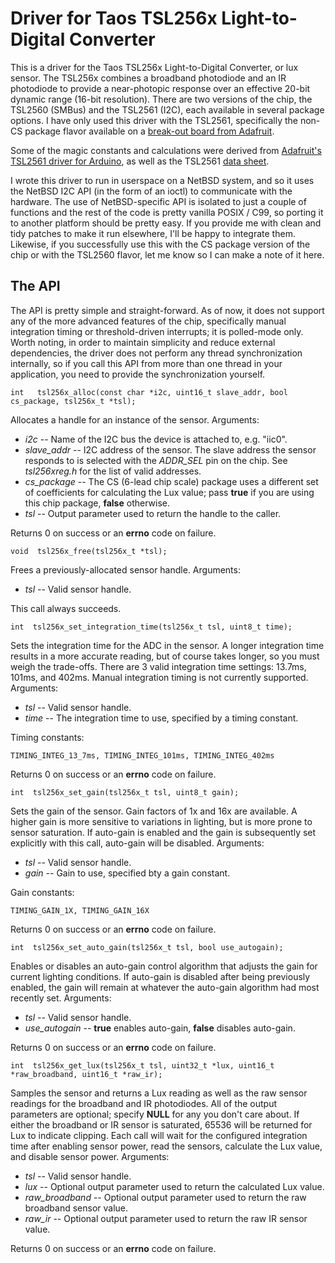 # Driver for Taos TSL256x Light-to-Digital Converter

This is a driver for the Taos TSL256x Light-to-Digital Converter, or lux sensor.
The TSL256x combines a broadband photodiode and an IR photodiode to provide a near-photopic response over an effective 20-bit dynamic range (16-bit resolution).
There are two versions of the chip, the TSL2560 (SMBus) and the TSL2561 (I2C), each available in several package options.
I have only used this driver with the TSL2561, specifically the non-CS package flavor available on a [break-out board from Adafruit](https://www.adafruit.com/product/439).

Some of the magic constants and calculations were derived from [Adafruit's TSL2561 driver for Arduino](https://github.com/adafruit/Adafruit_TSL2561), as well as the TSL2561 [data sheet](https://cdn-shop.adafruit.com/datasheets/TSL2561.pdf).

I wrote this driver to run in userspace on a NetBSD system, and so it uses the NetBSD I2C API (in the form of an ioctl) to communicate with the hardware.
The use of NetBSD-specific API is isolated to just a couple of functions and the rest of the code is pretty vanilla POSIX / C99, so porting it to another platform should be pretty easy.
If you provide me with clean and tidy patches to make it run elsewhere, I'll be happy to integrate them.
Likewise, if you successfully use this with the CS package version of the chip or with the TSL2560 flavor, let me know so I can make a note of it here.

## The API

The API is pretty simple and straight-forward.
As of now, it does not support any of the more advanced features of the chip, specifically manual integration timing or threshold-driven interrupts; it is polled-mode only.
Worth noting, in order to maintain simplicity and reduce external dependencies, the driver does not perform any thread synchronization internally, so if you call this API from more than one thread in your application, you need to provide the synchronization yourself.

    int   tsl256x_alloc(const char *i2c, uint16_t slave_addr, bool cs_package, tsl256x_t *tsl);

Allocates a handle for an instance of the sensor.
Arguments:

* *i2c* -- Name of the I2C bus the device is attached to, e.g. "iic0".
* *slave_addr* -- I2C address of the sensor.
The slave address the sensor responds to is selected with the *ADDR_SEL* pin on the chip.  See *tsl256xreg.h* for the list of valid addresses.
* *cs_package* -- The CS (6-lead chip scale) package uses a different set of coefficients for calculating the Lux value; pass **true** if you are using this chip package, **false** otherwise.
* *tsl* -- Output parameter used to return the handle to the caller.

Returns 0 on success or an **errno** code on failure.

    void  tsl256x_free(tsl256x_t *tsl);

Frees a previously-allocated sensor handle.
Arguments:

* *tsl* -- Valid sensor handle.

This call always succeeds.

    int  tsl256x_set_integration_time(tsl256x_t tsl, uint8_t time);

Sets the integration time for the ADC in the sensor.
A longer integration time results in a more accurate reading, but of
course takes longer, so you must weigh the trade-offs.
There are 3 valid integration time settings: 13.7ms, 101ms, and 402ms.
Manual integration timing is not currently supported.
Arguments:

* *tsl* -- Valid sensor handle.
* *time* -- The integration time to use, specified by a timing constant.

Timing constants:

    TIMING_INTEG_13_7ms, TIMING_INTEG_101ms, TIMING_INTEG_402ms

Returns 0 on success or an **errno** code on failure.

    int  tsl256x_set_gain(tsl256x_t tsl, uint8_t gain);

Sets the gain of the sensor. 
Gain factors of 1x and 16x are available. 
A higher gain is more sensitive to variations in lighting, but is more prone to sensor saturation.
If auto-gain is enabled and the gain is subsequently set explicitly with this call, auto-gain will be disabled.
Arguments:

* *tsl* -- Valid sensor handle.
* *gain* -- Gain to use, specified bty a gain constant.

Gain constants:

    TIMING_GAIN_1X, TIMING_GAIN_16X

Returns 0 on success or an **errno** code on failure.

    int  tsl256x_set_auto_gain(tsl256x_t tsl, bool use_autogain);

Enables or disables an auto-gain control algorithm that adjusts the gain for current lighting conditions.
If auto-gain is disabled after being previously enabled, the gain will remain at whatever the auto-gain algorithm had most recently set.
Arguments:

* *tsl* -- Valid sensor handle.
* *use_autogain* -- **true** enables auto-gain, **false** disables auto-gain.

Returns 0 on success or an **errno** code on failure.

    int  tsl256x_get_lux(tsl256x_t tsl, uint32_t *lux, uint16_t *raw_broadband, uint16_t *raw_ir);

Samples the sensor and returns a Lux reading as well as the raw sensor readings for the broadband and IR photodiodes.
All of the output parameters are optional; specify **NULL** for any you don't care about.
If either the broadband or IR sensor is saturated, 65536 will be returned for Lux to indicate clipping.
Each call will wait for the configured integration time after enabling sensor power, read the sensors, calculate the Lux value, and  disable sensor power.
Arguments:

* *tsl* -- Valid sensor handle.
* *lux* -- Optional output parameter used to return the calculated Lux value.
* *raw_broadband* -- Optional output parameter used to return the raw broadband sensor value.
* *raw_ir* -- Optional output parameter used to return the raw IR sensor value.

Returns 0 on success or an **errno** code on failure.


